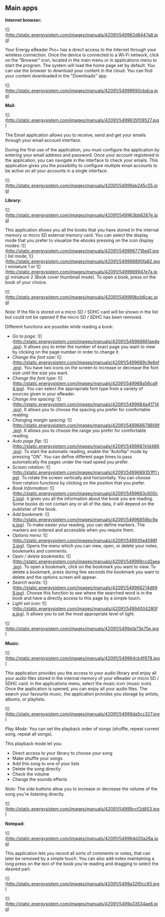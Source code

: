 ## Main apps

**Internet browser:**

![] (http://static.energysistem.com/images/manuals/42091/549962d8447a8.jpg)

Your Energy eReader Pro+ has a direct access to the Internet through your wireless connection. Once the device is connected to a Wi-Fi network, click on the "Browser" icon, located in the main menu or in applications menu to start the program. The system will load the home page set by default. You can use the browser to download your content in the cloud. You can find your content downloaded in the "Downloads" app.

![] (http://static.energysistem.com/images/manuals/42091/54999690cbdca.jpg)

**Mail:**

![] (http://static.energysistem.com/images/manuals/42091/5499635f09527.jpg)

The Email application allows you to receive, send and get your emails through your email account interface. 

During the first use of the application, you must configure the application by entering your email address and password. Once your account registered in the application, you can navigate in the interface to check your emails. 
This application gives you the possibility to configure multiple email accounts to be active on all your accounts in a single interface.

![] (http://static.energysistem.com/images/manuals/42091/54999ab245c55.jpg)

**Library:**

![] (http://static.energysistem.com/images/manuals/42091/549963bb6267e.jpg)

This application shows you all the books that you have stored in the internal memory or micro SD external memory card.
You can select the display mode that you prefer to visualize the ebooks pressing on the icon display modes: ![] (http://static.energysistem.com/images/manuals/42091/5499987716ed1.jpg) list mode, ![] (http://static.energysistem.com/images/manuals/42091/549998890fa82.jpg) miniature 1 or ![] (http://static.energysistem.com/images/manuals/42091/5499989947e7a.jpg) miniature 2 (Book cover thumbnail mode). To open a book, press on the book of your choice. 

![] (http://static.energysistem.com/images/manuals/42091/549999bcb6cac.jpg)
 
*Note:* If the file is stored on a micro SD / SDHC card will be shown in the list but could not be opened if the micro SD / SDHC has been removed.

Different functions are possible while reading a book:
-	*Go to page:* ![] (http://static.energysistem.com/images/manuals/42091/549968861ae4e.jpg). It allows you to enter the number of exact page you want to view by clicking on the page number in order to change it.
-	*Change the font size:* ![] (http://static.energysistem.com/images/manuals/42091/5499689c9e6ef.jpg). You have two icons on the screen to increase or decrease the font size until the size you want.
-	*Change the font type:* ![] (http://static.energysistem.com/images/manuals/42091/549968a56ca94.jpg). You can select the appropriate font type from a variety of sources given in your eReader.
-	*Change line spacing:* ![] (http://static.energysistem.com/images/manuals/42091/5499684a41714.jpg). It allows you to choose the spacing you prefer for comfortable reading.
-	*Changing margin spacing:* ![] (http://static.energysistem.com/images/manuals/42091/549968678806f.jpg). It allows you to choose the range you prefer for comfortable reading.
-	*Auto page flip:* ![] (http://static.energysistem.com/images/manuals/42091/5499687e1d486.jpg). To start the automatic reading, enable the “Autoflip” mode by pressing "ON". You can define different page times to pass automatically the pages under the read speed you prefer.
-	*Screen rotation:* ![] (http://static.energysistem.com/images/manuals/42091/5499689351ff1.jpg). To rotate the screen vertically and horizontally. You can choose from rotation functions by clicking on the position that you prefer.
-	*Book Information*: ![] (http://static.energysistem.com/images/manuals/42091/5499683c600c2.jpg). it gives you all the information about the book you are reading. Some books do not contain any or all of the data, it will depend on the publisher of the book.
-	*Add bookmark:* ![] (http://static.energysistem.com/images/manuals/42091/54996859bc9ae.jpg). To make easier your reading, you can define markers. The markers are ordered and accessible when you require them. 
-	*Options menu:* ![] (http://static.energysistem.com/images/manuals/42091/549930e4088f3.jpg). Opens the menu which you can view, open, or delete your notes, bookmarks and comments.
-	*Open / delete bookmarks:* ![] (http://static.energysistem.com/images/manuals/42091/549989ccd2aea.jpg). To open a bookmark, click on the bookmark you want to view. To delete a bookmark, press during few seconds the bookmark you want to delete and the options screen will appear.
-	*Search words:* ![] (http://static.energysistem.com/images/manuals/42091/549968214d699.jpg). Choose this function to see where the searched word is in the book and have a directly access to this page by a simple touch. 
-	*Light set icon:* ![] (http://static.energysistem.com/images/manuals/42091/54994004280fa.jpg). It allows you to set the most appropriate level of light.

![] (http://static.energysistem.com/images/manuals/42091/5499a1a73e70e.jpg)

**Music:**

![] (http://static.energysistem.com/images/manuals/42091/549964cb4f678.jpg)

This application provides you the access to your audio library and enjoy all your audio files stored in the internal memory of your eReader or micro SD / SDHC card. In the applications menu, select the music icon (music icon). 
Once the application is opened, you can enjoy all your audio files. The search your favourite music, the application provides you storage by artists, albums, or playlists.

![] (http://static.energysistem.com/images/manuals/42091/54999da5cc327.jpg) 

*Play Mode:* You can set the playback order of songs (shuffle, repeat current song, repeat all songs). 

This playback mode let you: 
- Direct access to your library to choose your song 
- Make shuffle your songs 
- Add this song to one of your lists 
- Delete the song directly 
- Check the volume 
- Change the sounds effects 

*Note:* The side buttons allow you to increase or decrease the volume of the song you're listening directly.

![] (http://static.energysistem.com/images/manuals/42091/54999ccf2d853.jpg)


**Notepad:**

![] (http://static.energysistem.com/images/manuals/42091/549964d20a26a.jpg)

This application lets you record all sorts of comments or notes, that can later be removed by a simple touch. You can also add notes maintaining a long press on the text of the book you're reading and dragging to select the desired part.

![] (http://static.energysistem.com/images/manuals/42091/5499a32f0cc93.jpg)

![] (http://static.energysistem.com/images/manuals/42091/5499a33534ae6.jpg)
